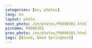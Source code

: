 ```yaml
---
categories: [en, photos]
lang: en
layout: photo
next_photo: /en/photos/P0000301.html
picname: P0000302
prev_photo: /en/photos/P0000303.html
tags: [Blood, Dead Springbock]
---
```

